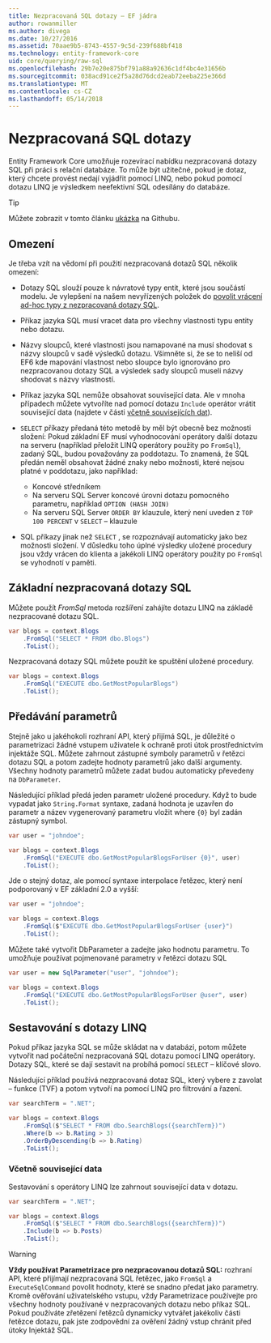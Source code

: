 ```yaml
---
title: Nezpracovaná SQL dotazy – EF jádra
author: rowanmiller
ms.author: divega
ms.date: 10/27/2016
ms.assetid: 70aae9b5-8743-4557-9c5d-239f688bf418
ms.technology: entity-framework-core
uid: core/querying/raw-sql
ms.openlocfilehash: 29b7e20e875bf791a88a92636c1df4bc4e31656b
ms.sourcegitcommit: 038acd91ce2f5a28d76dcd2eab72eeba225e366d
ms.translationtype: MT
ms.contentlocale: cs-CZ
ms.lasthandoff: 05/14/2018
---
```

# <a name="raw-sql-queries"></a>Nezpracovaná SQL dotazy

Entity Framework Core umožňuje rozevírací nabídku nezpracovaná dotazy SQL při práci s relační databáze. To může být užitečné, pokud je dotaz, který chcete provést nedají vyjádřit pomocí LINQ, nebo pokud pomocí dotazu LINQ je výsledkem neefektivní SQL odesílány do databáze.

> [!TIP]  
> Můžete zobrazit v tomto článku [ukázka](https://github.com/aspnet/EntityFramework.Docs/tree/master/samples/core/Querying) na Githubu.

## <a name="limitations"></a>Omezení

Je třeba vzít na vědomí při použití nezpracovaná dotazů SQL několik omezení:
* Dotazy SQL slouží pouze k návratové typy entit, které jsou součástí modelu. Je vylepšení na našem nevyřízených položek do [povolit vrácení ad-hoc typy z nezpracovaná dotazy SQL](https://github.com/aspnet/EntityFramework/issues/1862).

* Příkaz jazyka SQL musí vracet data pro všechny vlastnosti typu entity nebo dotazu.

* Názvy sloupců, které vlastnosti jsou namapované na musí shodovat s názvy sloupců v sadě výsledků dotazu. Všimněte si, že se to neliší od EF6 kde mapování vlastnost nebo sloupce bylo ignorováno pro nezpracovanou dotazy SQL a výsledek sady sloupců museli názvy shodovat s názvy vlastností.

* Příkaz jazyka SQL nemůže obsahovat související data. Ale v mnoha případech můžete vytvoříte nad pomocí dotazu `Include` operátor vrátit související data (najdete v části [včetně souvisejících dat](#including-related-data)).

* `SELECT` příkazy předaná této metodě by měl být obecně bez možnosti složení: Pokud základní EF musí vyhodnocování operátory další dotazu na serveru (například přeložit LINQ operátory použity po `FromSql`), zadaný SQL, budou považovány za poddotazu. To znamená, že SQL předán neměl obsahovat žádné znaky nebo možnosti, které nejsou platné v poddotazu, jako například:
  * Koncové středníkem
  * Na serveru SQL Server koncové úrovni dotazu pomocného parametru, například `OPTION (HASH JOIN)`
  * Na serveru SQL Server `ORDER BY` klauzule, který není uveden z `TOP 100 PERCENT` v `SELECT` – klauzule

* SQL příkazy jinak než `SELECT` , se rozpoznávají automaticky jako bez možnosti složení. V důsledku toho úplné výsledky uložené procedury jsou vždy vrácen do klienta a jakékoli LINQ operátory použity po `FromSql` se vyhodnotí v paměti. 

## <a name="basic-raw-sql-queries"></a>Základní nezpracovaná dotazy SQL

Můžete použít *FromSql* metoda rozšíření zahájíte dotazu LINQ na základě nezpracované dotazu SQL.

<!-- [!code-csharp[Main](samples/core/Querying/Querying/RawSQL/Sample.cs)] -->
``` csharp
var blogs = context.Blogs
    .FromSql("SELECT * FROM dbo.Blogs")
    .ToList();
```

Nezpracovaná dotazy SQL můžete použít ke spuštění uložené procedury.

<!-- [!code-csharp[Main](samples/core/Querying/Querying/RawSQL/Sample.cs)] -->
``` csharp
var blogs = context.Blogs
    .FromSql("EXECUTE dbo.GetMostPopularBlogs")
    .ToList();
```

## <a name="passing-parameters"></a>Předávání parametrů

Stejně jako u jakéhokoli rozhraní API, který přijímá SQL, je důležité o parametrizaci žádné vstupem uživatele k ochraně proti útok prostřednictvím injektáže SQL. Můžete zahrnout zástupné symboly parametrů v řetězci dotazu SQL a potom zadejte hodnoty parametrů jako další argumenty. Všechny hodnoty parametrů můžete zadat budou automaticky převedeny na `DbParameter`.

Následující příklad předá jeden parametr uložené procedury. Když to bude vypadat jako `String.Format` syntaxe, zadaná hodnota je uzavřen do parametr a název vygenerovaný parametru vložit where `{0}` byl zadán zástupný symbol.

<!-- [!code-csharp[Main](samples/core/Querying/Querying/RawSQL/Sample.cs)] -->
``` csharp
var user = "johndoe";

var blogs = context.Blogs
    .FromSql("EXECUTE dbo.GetMostPopularBlogsForUser {0}", user)
    .ToList();
```

Jde o stejný dotaz, ale pomocí syntaxe interpolace řetězec, který není podporovaný v EF základní 2.0 a vyšší:

<!-- [!code-csharp[Main](samples/core/Querying/Querying/RawSQL/Sample.cs)] -->
``` csharp
var user = "johndoe";

var blogs = context.Blogs
    .FromSql($"EXECUTE dbo.GetMostPopularBlogsForUser {user}")
    .ToList();
```

Můžete také vytvořit DbParameter a zadejte jako hodnotu parametru. To umožňuje používat pojmenované parametry v řetězci dotazu SQL

<!-- [!code-csharp[Main](samples/core/Querying/Querying/RawSQL/Sample.cs)] -->
``` csharp
var user = new SqlParameter("user", "johndoe");

var blogs = context.Blogs
    .FromSql("EXECUTE dbo.GetMostPopularBlogsForUser @user", user)
    .ToList();
```

## <a name="composing-with-linq"></a>Sestavování s dotazy LINQ

Pokud příkaz jazyka SQL se může skládat na v databázi, potom můžete vytvořit nad počáteční nezpracovaná SQL dotazu pomocí LINQ operátory. Dotazy SQL, které se dají sestavit na probíhá pomocí `SELECT` – klíčové slovo.

Následující příklad používá nezpracovaná dotaz SQL, který vybere z zavolat – funkce (TVF) a potom vytvoří na pomocí LINQ pro filtrování a řazení.

<!-- [!code-csharp[Main](samples/core/Querying/Querying/RawSQL/Sample.cs)] -->
``` csharp
var searchTerm = ".NET";

var blogs = context.Blogs
    .FromSql($"SELECT * FROM dbo.SearchBlogs({searchTerm})")
    .Where(b => b.Rating > 3)
    .OrderByDescending(b => b.Rating)
    .ToList();
```

### <a name="including-related-data"></a>Včetně související data

Sestavování s operátory LINQ lze zahrnout související data v dotazu.

<!-- [!code-csharp[Main](samples/core/Querying/Querying/RawSQL/Sample.cs)] -->
``` csharp
var searchTerm = ".NET";

var blogs = context.Blogs
    .FromSql($"SELECT * FROM dbo.SearchBlogs({searchTerm})")
    .Include(b => b.Posts)
    .ToList();
```

> [!WARNING]  
> **Vždy používat Parametrizace pro nezpracovanou dotazů SQL:** rozhraní API, které přijímají nezpracovaná SQL řetězec, jako `FromSql` a `ExecuteSqlCommand` povolit hodnoty, které se snadno předat jako parametry. Kromě ověřování uživatelského vstupu, vždy Parametrizace používejte pro všechny hodnoty používané v nezpracovaných dotazu nebo příkaz SQL. Pokud používáte zřetězení řetězců dynamicky vytvářet jakékoliv části řetězce dotazu, pak jste zodpovědní za ověření žádný vstup chránit před útoky Injektáž SQL.
